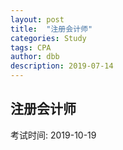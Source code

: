 ```yaml
---
layout: post
title:  "注册会计师"
categories: Study
tags: CPA
author: dbb
description: 2019-07-14
---
```


## 注册会计师

考试时间: 2019-10-19
